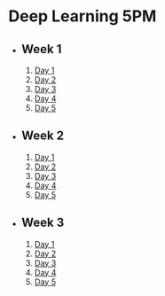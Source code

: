 # Deep Learning 5PM

- ## Week 1

   1. [Day 1](https://www.facebook.com/iCodeguru/videos/921079022890677)
   2. [Day 2](https://www.facebook.com/iCodeguru/videos/778599404087522)
   3. [Day 3](https://www.facebook.com/iCodeguru/videos/1542704793227461)
   4. [Day 4](https://www.facebook.com/iCodeguru/videos/400043595837211)
   5. [Day 5](https://www.facebook.com/iCodeguru/videos/351152344491639)

- ## Week 2

   1. [Day 1](https://www.facebook.com/iCodeguru/videos/2813257342157878)
   2. [Day 2](https://www.facebook.com/iCodeguru/videos/1490661258184306)
   3. [Day 3](https://www.facebook.com/iCodeguru/videos/2374025372787420)
   4. [Day 4](https://www.facebook.com/iCodeguru/videos/1169933934383347)
   5. [Day 5](https://www.facebook.com/iCodeguru/videos/1525041895002074)

- ## Week 3

   1. [Day 1](https://www.facebook.com/iCodeguru/videos/708471584776885)
   2. [Day 2](https://www.facebook.com/iCodeguru/videos/246715981742794)
   3. [Day 3](https://www.facebook.com/iCodeguru/videos/1572313646880681)
   4. [Day 4](https://www.facebook.com/iCodeguru/videos/922475162669567)
   5. [Day 5](https://www.facebook.com/iCodeguru/videos/2079319062431182)

<!-- - ## Week

   1. [Day 1]()
   2. [Day 2]()
   3. [Day 3]()
   4. [Day 4]()
   5. [Day 5]() -->